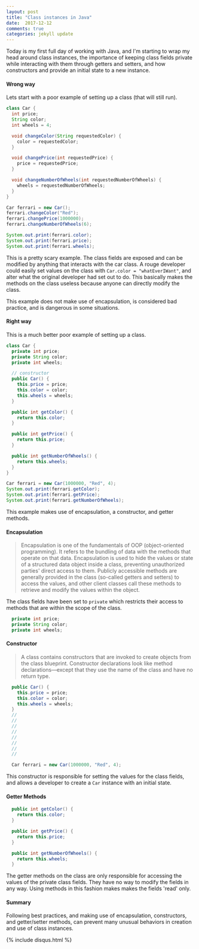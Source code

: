 ```yaml
---
layout: post
title: "Class instances in Java"
date:  2017-12-12
comments: true
categories: jekyll update
---
```


Today is my first full day of working with Java, and I'm starting to wrap my head around class instances, the importance of keeping class fields private while interacting with them through getters and setters, and how constructors and provide an initial state to a new instance.

#### Wrong way

Lets start with a poor example of setting up a class (that will still run).

```java
class Car {
  int price;
  String color;
  int wheels = 4;

  void changeColor(String requestedColor) {
    color = requestedColor;
  }

  void changePrice(int requestedPrice) {
    price = requestedPrice;
  }

  void changeNumberOfWheels(int requestedNumberOfWheels) {
    wheels = requestedNumberOfWheels;
  }
}

Car ferrari = new Car();
ferrari.changeColor("Red");
ferrari.changePrice(1000000);
ferrari.changeNumberOfWheels(6);

System.out.print(ferrari.color);
System.out.print(ferrari.price);
System.out.print(ferrari.wheels);
```

This is a pretty scary example. The class fields are exposed and can be modified by anything that
interacts with the car class. A rouge developer could easily set values on the class with
`Car.color = "whatEverIWant"`, and alter what the original developer had set out to do.
This basically makes the methods on the class useless because anyone can directly modify the class.

This example does not make use of encapsulation, is considered bad practice, and is dangerous in some situations.

#### Right way

This is a much better poor example of setting up a class.

```java
class Car {
  private int price;
  private String color;
  private int wheels;

  // constructor
  public Car() {
    this.price = price;
    this.color = color;
    this.wheels = wheels;
  }

  public int getColor() {
    return this.color;
  }

  public int getPrice() {
    return this.price;
  }

  public int getNumberOfWheels() {
    return this.wheels;
  }
}

Car ferrari = new Car(1000000, "Red", 4);
System.out.print(ferrari.getColor);
System.out.print(ferrari.getPrice);
System.out.print(ferrari.getNumberOfWheels);
```

This example makes use of encapsulation, a constructor, and getter methods.

#### Encapsulation

>Encapsulation is one of the fundamentals of OOP (object-oriented programming). It refers to the bundling of data with the methods that operate on that data. Encapsulation is used to hide the values or state of a structured data object inside a class, preventing unauthorized parties' direct access to them. Publicly accessible methods are generally provided in the class (so-called getters and setters) to access the values, and other client classes call these methods to retrieve and modify the values within the object.

The class fields have been set to `private` which restricts their access to
methods that are within the scope of the class.

```java
  private int price;
  private String color;
  private int wheels;
```


#### Constructor

>A class contains constructors that are invoked to create objects from the class blueprint. Constructor declarations look like method declarations—except that they use the name of the class and have no return type.

```java
  public Car() {
    this.price = price;
    this.color = color;
    this.wheels = wheels;
  }
  //
  //
  //
  //
  //
  //
  //
  //

  Car ferrari = new Car(1000000, "Red", 4);
```

This constructor is responsible for setting the values for the class fields,
and allows a developer to create a `Car` instance with an initial state.

#### Getter Methods

```java
  public int getColor() {
    return this.color;
  }

  public int getPrice() {
    return this.price;
  }

  public int getNumberOfWheels() {
    return this.wheels;
  }
```

The getter methods on the class are only responsible for accessing the values of the private
class fields. They have no way to modify the fields in any way. Using methods in this fashion makes
makes the fields 'read' only.


#### Summary

Following best practices, and making use of encapsulation, constructors, and getter/setter methods,
can prevent many unusual behaviors in creation and use of class instances.

{% include disqus.html %}
